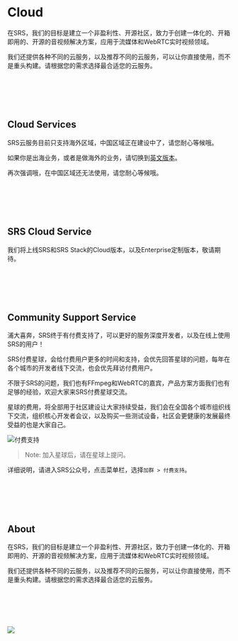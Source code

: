 # Cloud

在SRS，我们的目标是建立一个非盈利性、开源社区，致力于创建一体化的、开箱即用的、开源的音视频解决方案，应用于流媒体和WebRTC实时视频领域。

我们还提供各种不同的云服务，以及推荐不同的云服务，可以让你直接使用，而不是重头构建。请根据您的需求选择最合适您的云服务。

<br/>
<br/>
<br/>
<br/>

## Cloud Services

SRS云服务目前只支持海外区域，中国区域正在建设中了，请您耐心等候哦。

如果你是出海业务，或者是做海外的业务，请切换到[英文版本](https://ossrs.io/lts/en-us/cloud)。

再次强调哦，在中国区域还无法使用，请您耐心等候哦。

<br/>
<br/>
<br/>
<br/>

## SRS Cloud Service

我们将上线SRS和SRS Stack的Cloud版本，以及Enterprise定制版本，敬请期待。

<br/>
<br/>
<br/>
<br/>

## Community Support Service

浦大喜奔，SRS终于有付费支持了，可以更好的服务深度开发者，以及在线上使用SRS的用户！

SRS付费星球，会给付费用户更多的时间和支持，会优先回答星球的问题，每年在各个城市的开发者线下交流，也会优先拜访付费用户。

不限于SRS的问题，我们也有FFmpeg和WebRTC的嘉宾，产品方案方面我们也有足够的经验，欢迎大家来SRS付费星球交流。

星球的费用，将全部用于社区建设让大家持续受益，我们会在全国各个城市组织线下交流，组织核心开发者会议，以及购买一些测试设备，社区会更健康的发展最终受益的也是大家自己。

![付费支持](/img/srs-zsxq-no-border.png)

> Note: 加入星球后，请在星球上提问。

详细说明，请进入SRS公众号，点击菜单栏，选择`加群 > 付费支持`。

<br/>
<br/>
<br/>
<br/>

## About

在SRS，我们的目标是建立一个非盈利性、开源社区，致力于创建一体化的、开箱即用的、开源的音视频解决方案，应用于流媒体和WebRTC实时视频领域。

我们还提供各种不同的云服务，以及推荐不同的云服务，可以让你直接使用，而不是重头构建。请根据您的需求选择最合适您的云服务。

<br/>
<br/>
<br/>
<br/>

![](https://ossrs.net/gif/v1/sls.gif?site=ossrs.net&path=/lts/pages/cloud-zh)
